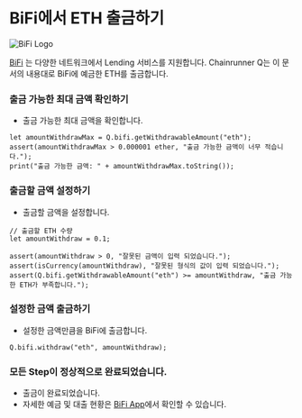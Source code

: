 ```meta-Currency
```

# BiFi에서 ETH 출금하기

![BiFi Logo](https://s3.ap-northeast-2.amazonaws.com/thebifrost.io/home/bifi/bifi_logo.svg)

[BiFi](https://bifi.finance/) 는 다양한 네트워크에서 Lending 서비스를 지원합니다.
Chainrunner Q는 이 문서의 내용대로 BiFi에 예금한 ETH를 출금합니다.

### 출금 가능한 최대 금액 확인하기

- 출금 가능한 최대 금액을 확인합니다.

```output-Dynamic
let amountWithdrawMax = Q.bifi.getWithdrawableAmount("eth");
assert(amountWithdrawMax > 0.000001 ether, "출금 가능한 금액이 너무 적습니다.");
print("출금 가능한 금액: " + amountWithdrawMax.toString());
```

### 출금할 금액 설정하기

- 출금할 금액을 설정합니다.

```input ETH
// 출금할 ETH 수량
let amountWithdraw = 0.1;
```

```input-Verify
assert(amountWithdraw > 0, "잘못된 금액이 입력 되었습니다.");
assert(isCurrency(amountWithdraw), "잘못된 형식의 값이 입력 되었습니다.");
assert(Q.bifi.getWithdrawableAmount("eth") >= amountWithdraw, "출금 가능한 ETH가 부족합니다.");
```

### 설정한 금액 출금하기

- 설정한 금액만큼을 BiFi에 출금합니다.

```taster
Q.bifi.withdraw("eth", amountWithdraw);
```

### 모든 Step이 정상적으로 완료되었습니다.

- 출금이 완료되었습니다.
- 자세한 예금 및 대출 현황은 [BiFi App](https://app.bifi.finance/)에서 확인할 수 있습니다.
